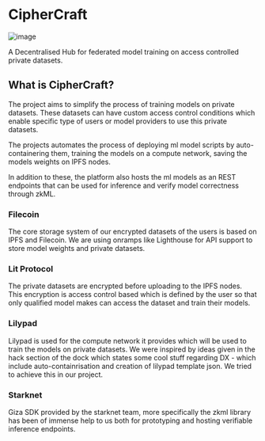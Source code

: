 
# CipherCraft
![image](https://github.com/Shubham-Rasal/CipherCraft/assets/95695273/d0000318-42ca-46bb-8441-3822b9e39761)


A Decentralised Hub for federated model training on access controlled private datasets.

## What is CipherCraft?

The project aims to simplify the process of training models on private datasets. These datasets can have custom access control conditions which enable specific type of users or model providers to use this private datasets. 

The projects automates the process of deploying ml model scripts by auto-containering them, training the models on a compute network, saving the models weights on IPFS nodes. 

In addition to these, the platform also hosts the ml models as an REST endpoints that can be used for inference and verify model correctness through zkML.

### Filecoin

The core storage system of our encrypted datasets of the users is based on IPFS and Filecoin. We are using onramps like Lighthouse for API support to store model weights and private datasets.

### Lit Protocol

The private datasets are encrypted before uploading to the IPFS nodes. This encryption is access control based which is defined by the user so that only qualified model makes can access the dataset and train their models.


### Lilypad

Lilypad is used for the compute network it provides which will be used to train the models on private datasets. 
We were inspired by ideas given in the hack section of the dock which states some cool stuff regarding DX - which include auto-containrisation and creation of lilypad template json. We tried to achieve this in our project.

### Starknet

Giza SDK provided by the starknet team, more specifically the zkml library has been of immense help to us both for prototyping and hosting verifiable inference endpoints.


